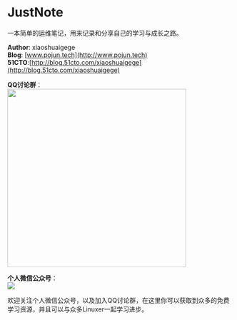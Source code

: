 # JustNote
一本简单的运维笔记，用来记录和分享自己的学习与成长之路。

**Author**: xiaoshuaigege  
**Blog**: [www.pojun.tech](http://www.pojun.tech)  
**51CTO**:[http://blog.51cto.com/xiaoshuaigege](http://blog.51cto.com/xiaoshuaigege)  


**QQ讨论群**：  
<img src="http://ot2trm1s2.bkt.clouddn.com/QQ%E7%BE%A4%E4%BA%8C%E7%BB%B4%E7%A0%81.png" height="400px" />   

**个人微信公众号**：  
<img src="http://ot2trm1s2.bkt.clouddn.com/linuxtianya.jpg" />


欢迎关注个人微信公众号，以及加入QQ讨论群，在这里你可以获取到众多的免费学习资源，并且可以与众多Linuxer一起学习进步。

